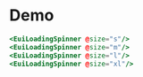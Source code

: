 # Demo

```hbs template
<EuiLoadingSpinner @size="s"/>
<EuiLoadingSpinner @size="m"/>
<EuiLoadingSpinner @size="l"/>
<EuiLoadingSpinner @size="xl"/>
```